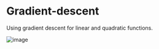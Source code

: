 # Gradient-descent
Using gradient descent for linear and quadratic functions. 

![image](https://user-images.githubusercontent.com/99027230/178331476-9bdde907-feb2-450a-9c16-b0403ac1d8e4.png)

